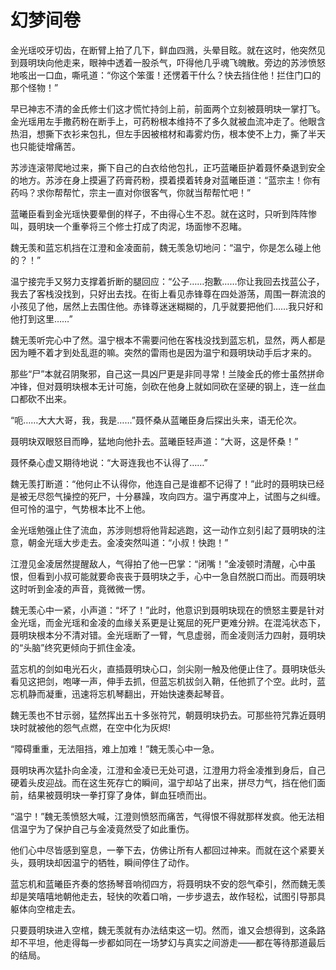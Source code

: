 # 幻梦间卷

金光瑶咬牙切齿，在断臂上拍了几下，鲜血四溅，头晕目眩。就在这时，他突然见到聂明玦向他走来，眼神中透着一股杀气，吓得他几乎魂飞魄散。旁边的苏涉愤怒地咳出一口血，嘶吼道：“你这个笨蛋！还愣着干什么？快去挡住他！拦住门口的那个怪物！”

早已神志不清的金氏修士们这才慌忙持剑上前，前面两个立刻被聂明玦一掌打飞。金光瑶用左手撒药粉在断手上，可药粉根本维持不了多久就被血流冲走了。他眼含热泪，想撕下衣衫来包扎，但左手因被棺材和毒雾灼伤，根本使不上力，撕了半天也只能徒增痛苦。 

苏涉连滚带爬地过来，撕下自己的白衣给他包扎，正巧蓝曦臣护着聂怀桑退到安全的地方。苏涉在身上摸遍了药膏药粉，摸着摸着转身对蓝曦臣道：“蓝宗主！你有药吗？求你帮帮忙，宗主一直对你很客气，你就当帮帮忙吧！”

蓝曦臣看到金光瑶快要晕倒的样子，不由得心生不忍。就在这时，只听到阵阵惨叫，聂明玦一个重拳将三个修士打成了肉泥，场面惨不忍睹。

魏无羡和蓝忘机挡在江澄和金凌面前，魏无羡急切地问：“温宁，你是怎么碰上他的？！”

温宁接完手又努力支撑着折断的腿回应：“公子……抱歉……你让我回去找蓝公子，我去了客栈没找到，只好出去找。在街上看见赤锋尊在四处游荡，周围一群流浪的小孩见了他，居然上去围住他。赤锋尊迷迷糊糊的，几乎就要把他们……我只好和他打到这里……”

魏无羡听完心中了然。温宁根本不需要问他在客栈没找到蓝忘机，显然，两人都是因为睡不着才到处乱逛的嘛。突然的雷雨也是因为温宁和聂明玦动手后才来的。

那些“尸”本就召阴聚邪，自己这一具凶尸更是非同寻常！兰陵金氏的修士虽然拼命冲锋，但对聂明玦根本无计可施，剑砍在他身上就如同砍在坚硬的钢上，连一丝血口都砍不出来。

“呃……大大大哥，我，我是……”聂怀桑从蓝曦臣身后探出头来，语无伦次。

聂明玦双眼怒目而睁，猛地向他扑去。蓝曦臣轻声道：“大哥，这是怀桑！”

聂怀桑心虚又期待地说：“大哥连我也不认得了……”

魏无羡打断道：“他何止不认得你，他连自己是谁都不记得了！”此时的聂明玦已经是被无尽怨气操控的死尸，十分暴躁，攻向四方。温宁再度冲上，试图与之纠缠。但可怜的温宁，气势根本比不上他。

金光瑶勉强止住了流血，苏涉则想将他背起逃跑，这一动作立刻引起了聂明玦的注意，朝金光瑶大步走去。金凌突然叫道：“小叔！快跑！”

江澄见金凌居然提醒敌人，气得拍了他一巴掌：“闭嘴！”金凌顿时清醒，心中虽恨，但看到小叔可能就要命丧丧于聂明玦之手，心中一急自然脱口而出。而聂明玦这时听到金凌的声音，竟微微一愣。

魏无羡心中一紧，小声道：“坏了！”此时，他意识到聂明玦现在的愤怒主要是针对金光瑶，而金光瑶和金凌的血缘关系更是让冤屈的死尸更难分辨。在混沌状态下，聂明玦根本分不清对错。金光瑶断了一臂，气息虚弱，而金凌则活力四射，聂明玦的“头脑”终究更倾向于抓住金凌。

蓝忘机的剑如电光石火，直插聂明玦心口，剑尖刚一触及他便止住了。聂明玦低头看见这把剑，咆哮一声，伸手去抓，但蓝忘机拔剑入鞘，任他抓了个空。此时，蓝忘机静而凝重，迅速将忘机琴翻出，开始快速奏起琴音。

魏无羡也不甘示弱，猛然挥出五十多张符咒，朝聂明玦扔去。可那些符咒靠近聂明玦时就被他的怨气点燃，在空中化为灰烬!

“障碍重重，无法阻挡，难上加难！”魏无羡心中一急。

聂明玦再次猛扑向金凌，江澄和金凌已无处可退，江澄用力将金凌推到身后，自己硬着头皮迎战。而在这生死存亡的瞬间，温宁却站了出来，拼尽力气，挡在他们面前，结果被聂明玦一拳打穿了身体，鲜血狂喷而出。

“温宁！”魏无羡愤怒大喊，江澄则愤怒而痛苦，气得恨不得就那样发疯。他无法相信温宁为了保护自己与金凌竟然受了如此重伤。

他们心中尽皆感到窒息，一拳下去，仿佛让所有人都回过神来。而就在这个紧要关头，聂明玦却因温宁的牺牲，瞬间停住了动作。

蓝忘机和蓝曦臣齐奏的悠扬琴音响彻四方，将聂明玦不安的怨气牵引，然而魏无羡却是笑嘻嘻地朝他走去，轻快的吹着口哨，一步步退去，故作轻松，试图引导那具躯体向空棺走去。

只要聂明玦进入空棺，魏无羡就有办法结束这一切。然而，谁又会想得到，这条路却不平坦，他走得每一步都如同在一场梦幻与真实之间游走——都在等待那道最后的结局。